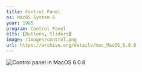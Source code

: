 ```yaml
---
title: Control Panel
os: MacOS System 6
year: 1985
program: Control Panel
elts: [Buttons, Sliders]
image: /images/control.png
url: https://archive.org/details/mac_MacOS_6.0.8
---
```


![Control panel in MacOS 6.0.8](/images/control.png)
